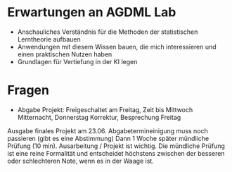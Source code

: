 # Erwartungen an AGDML Lab
+ Anschauliches Verständnis für die Methoden der statistischen Lerntheorie aufbauen
+ Anwendungen mit diesem Wissen bauen, die mich interessieren und einen praktischen Nutzen haben
+ Grundlagen für Vertiefung in der KI legen

# Fragen
+ Abgabe Projekt: Freigeschaltet am Freitag, Zeit bis Mittwoch Mitternacht, Donnerstag Korrektur, Besprechung Freitag

Ausgabe finales Projekt am 23.06.
Abgabetermineinigung muss noch passieren (gibt es eine Abstimmung)
Dann 1 Woche später mündliche Prüfung (10 min). Ausarbeitung / Projekt ist wichtig. Die mündliche Prüfung ist eine reine Formalität und entscheidet höchstens zwischen der besseren oder schlechteren Note, wenn es in der Waage ist.

